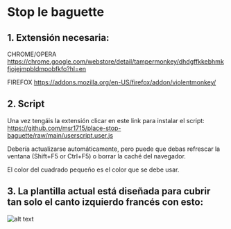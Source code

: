 # Stop le baguette

## 1. Extensión necesaria:

CHROME/OPERA https://chrome.google.com/webstore/detail/tampermonkey/dhdgffkkebhmkfjojejmpbldmpobfkfo?hl=en

FIREFOX https://addons.mozilla.org/en-US/firefox/addon/violentmonkey/

## 2. Script

Una vez tengáis la extensión clicar en este link para instalar el script:
 https://github.com/msr1715/place-stop-baguette/raw/main/userscript.user.js
 
Debería actualizarse automáticamente, pero puede que debas refrescar la ventana (Shift+F5 or Ctrl+F5) o borrar la caché del navegador.

El color del cuadrado pequeño es el color que se debe usar.

## 3. La plantilla actual está diseñada para cubrir tan solo el canto izquierdo francés con esto:
![alt text](https://i.imgur.com/9lG95lm.png)
